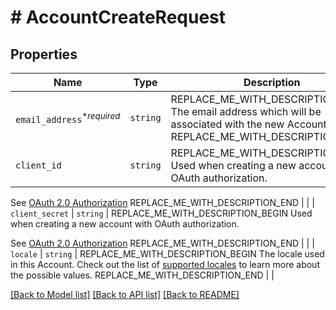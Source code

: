 # # AccountCreateRequest



## Properties

Name | Type | Description | Notes
------------ | ------------- | ------------- | -------------
| `email_address`<sup>*_required_</sup> | ```string``` | REPLACE_ME_WITH_DESCRIPTION_BEGIN The email address which will be associated with the new Account. REPLACE_ME_WITH_DESCRIPTION_END |  |
| `client_id` | ```string``` | REPLACE_ME_WITH_DESCRIPTION_BEGIN Used when creating a new account with OAuth authorization.

See [OAuth 2.0 Authorization](https://app.hellosign.com/api/oauthWalkthrough#OAuthAuthorization) REPLACE_ME_WITH_DESCRIPTION_END |  |
| `client_secret` | ```string``` | REPLACE_ME_WITH_DESCRIPTION_BEGIN Used when creating a new account with OAuth authorization.

See [OAuth 2.0 Authorization](https://app.hellosign.com/api/oauthWalkthrough#OAuthAuthorization) REPLACE_ME_WITH_DESCRIPTION_END |  |
| `locale` | ```string``` | REPLACE_ME_WITH_DESCRIPTION_BEGIN The locale used in this Account. Check out the list of [supported locales](/api/reference/constants/#supported-locales) to learn more about the possible values. REPLACE_ME_WITH_DESCRIPTION_END |  |

[[Back to Model list]](../../README.md#models) [[Back to API list]](../../README.md#endpoints) [[Back to README]](../../README.md)
